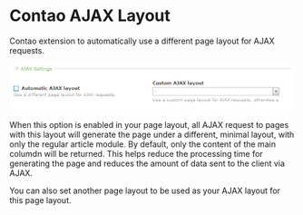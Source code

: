 Contao AJAX Layout
=====================

Contao extension to automatically use a different page layout for AJAX requests.

![screenshot](https://raw.githubusercontent.com/fritzmg/contao-ajax-layout/master/screenshot.png)

When this option is enabled in your page layout, all AJAX request to pages with this layout will generate the page under a different, minimal layout, with only the regular article module. By default, only the content of the main columdn will be returned. This helps reduce the processing time for generating the page and reduces the amount of data sent to the client via AJAX.

You can also set another page layout to be used as your AJAX layout for this page layout.

